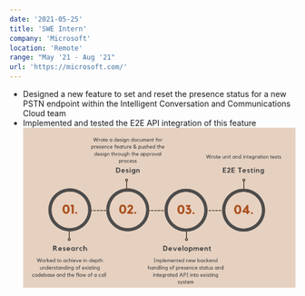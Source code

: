 ```yaml
---
date: '2021-05-25'
title: 'SWE Intern'
company: 'Microsoft'
location: 'Remote'
range: "May '21 - Aug '21"
url: 'https://microsoft.com/'
---
```


- Designed a new feature to set and reset the presence status for a new PSTN endpoint within
  the Intelligent Conversation and Communications Cloud team
- Implemented and tested the E2E API integration of this feature
![image info](./micro_workflow.png)